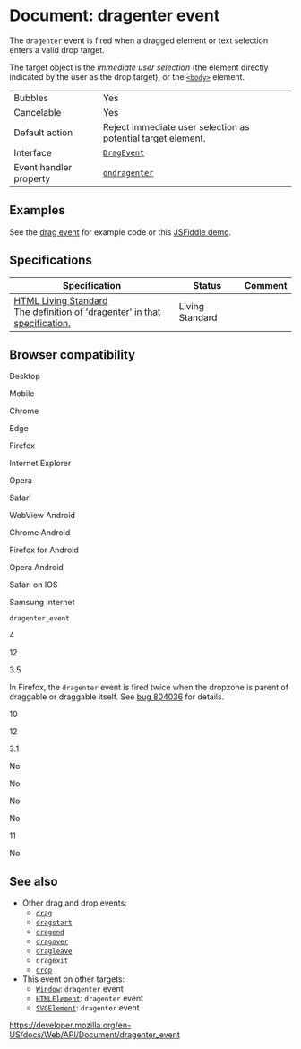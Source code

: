 # Document: dragenter event

The `dragenter` event is fired when a dragged element or text selection enters a valid drop target.

The target object is the _immediate user selection_ (the element directly indicated by the user as the drop target), or the [`<body>`](https://developer.mozilla.org/en-US/docs/Web/HTML/Element/body) element.

<table><tbody><tr class="odd"><td>Bubbles</td><td>Yes</td></tr><tr class="even"><td>Cancelable</td><td>Yes</td></tr><tr class="odd"><td>Default action</td><td>Reject immediate user selection as potential target element.</td></tr><tr class="even"><td>Interface</td><td><a href="../dragevent"><code>DragEvent</code></a></td></tr><tr class="odd"><td>Event handler property</td><td><a href="../globaleventhandlers/ondragenter"><code>ondragenter</code></a></td></tr></tbody></table>

## Examples

See the [drag event](drag_event) for example code or this [JSFiddle demo](https://jsfiddle.net/zfnj5rv4/).

## Specifications

<table><thead><tr class="header"><th>Specification</th><th>Status</th><th>Comment</th></tr></thead><tbody><tr class="odd"><td><a href="https://html.spec.whatwg.org/multipage/interaction.html#dndevents">HTML Living Standard<br />
<span class="small">The definition of 'dragenter' in that specification.</span></a></td><td><span class="spec-living">Living Standard</span></td><td></td></tr></tbody></table>

## Browser compatibility

Desktop

Mobile

Chrome

Edge

Firefox

Internet Explorer

Opera

Safari

WebView Android

Chrome Android

Firefox for Android

Opera Android

Safari on IOS

Samsung Internet

`dragenter_event`

4

12

3.5

In Firefox, the `dragenter` event is fired twice when the dropzone is parent of draggable or draggable itself. See [bug 804036](https://bugzil.la/804036) for details.

10

12

3.1

No

No

No

No

11

No

## See also

- Other drag and drop events:
  - [`drag`](drag_event)
  - [`dragstart`](dragstart_event)
  - [`dragend`](dragend_event)
  - [`dragover`](dragover_event)
  - [`dragleave`](dragleave_event)
  - <span class="page-not-created">`dragexit`</span>
  - [`drop`](drop_event)
- This event on other targets:
  - [`Window`](../window): <span class="page-not-created">`dragenter`</span> event
  - [`HTMLElement`](../htmlelement): <span class="page-not-created">`dragenter`</span> event
  - [`SVGElement`](../svgelement): <span class="page-not-created">`dragenter`</span> event

<a href="https://developer.mozilla.org/en-US/docs/Web/API/Document/dragenter_event" class="_attribution-link">https://developer.mozilla.org/en-US/docs/Web/API/Document/dragenter_event</a>
